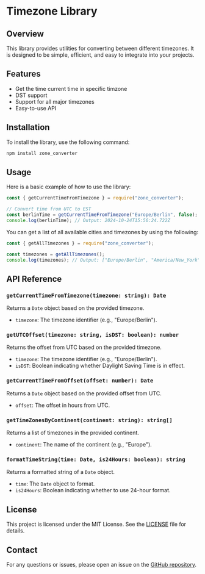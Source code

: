 # Timezone Library

## Overview

This library provides utilities for converting between different timezones. It is designed to be simple, efficient, and easy to integrate into your projects.

## Features

- Get the time current time in specific timzone
- DST support
- Support for all major timezones
- Easy-to-use API

## Installation

To install the library, use the following command:

```bash
npm install zone_converter
```

## Usage

Here is a basic example of how to use the library:

```javascript
const { getCurrentTimeFromTimezone } = require("zone_converter");

// Convert time from UTC to EST
const berlinTime = getCurrentTimeFromTimezone("Europe/Berlin", false);
console.log(berlinTime); // Output: 2024-10-24T15:56:24.722Z
```

You can get a list of all available cities and timezones by using the following:

```javascript
const { getAllTimezones } = require("zone_converter");

const timezones = getAllTimezones();
console.log(timezones); // Output: ["Europe/Berlin", "America/New_York", ...]
```

## API Reference

### `getCurrentTimeFromTimezone(timezone: string): Date`

Returns a `Date` object based on the provided timezone.

- `timezone`: The timezone identifier (e.g., "Europe/Berlin").

### `getUTCOffset(timezone: string, isDST: boolean): number`

Returns the offset from UTC based on the provided timezone.

- `timezone`: The timezone identifier (e.g., "Europe/Berlin").
- `isDST`: Boolean indicating whether Daylight Saving Time is in effect.

### `getCurrentTimeFromOffset(offset: number): Date`

Returns a `Date` object based on the provided offset from UTC.

- `offset`: The offset in hours from UTC.

### `getTimeZonesByContinent(continent: string): string[]`

Returns a list of timezones in the provided continent.

- `continent`: The name of the continent (e.g., "Europe").

### `formatTimeString(time: Date, is24Hours: boolean): string`

Returns a formatted string of a `Date` object.

- `time`: The `Date` object to format.
- `is24Hours`: Boolean indicating whether to use 24-hour format.

## License

This project is licensed under the MIT License. See the [LICENSE](LICENSE) file for details.

## Contact

For any questions or issues, please open an issue on the [GitHub repository](https://github.com/yourusername/zone_converter).
